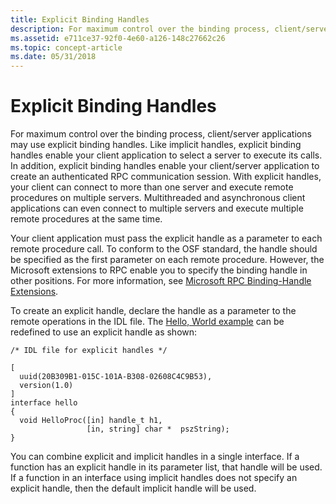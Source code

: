 ```yaml
---
title: Explicit Binding Handles
description: For maximum control over the binding process, client/server applications may use explicit binding handles.
ms.assetid: e711ce37-92f0-4e60-a126-148c27662c26
ms.topic: concept-article
ms.date: 05/31/2018
---
```


# Explicit Binding Handles

For maximum control over the binding process, client/server applications may use explicit binding handles. Like implicit handles, explicit binding handles enable your client application to select a server to execute its calls. In addition, explicit binding handles enable your client/server application to create an authenticated RPC communication session. With explicit handles, your client can connect to more than one server and execute remote procedures on multiple servers. Multithreaded and asynchronous client applications can even connect to multiple servers and execute multiple remote procedures at the same time.

Your client application must pass the explicit handle as a parameter to each remote procedure call. To conform to the OSF standard, the handle should be specified as the first parameter on each remote procedure. However, the Microsoft extensions to RPC enable you to specify the binding handle in other positions. For more information, see [Microsoft RPC Binding-Handle Extensions](microsoft-rpc-binding-handle-extensions.md).

To create an explicit handle, declare the handle as a parameter to the remote operations in the IDL file. The [Hello, World example](tutorial.md) can be redefined to use an explicit handle as shown:

``` syntax
/* IDL file for explicit handles */
 
[ 
  uuid(20B309B1-015C-101A-B308-02608C4C9B53),
  version(1.0) 
]
interface hello
{
  void HelloProc([in] handle_t h1,
                 [in, string] char *  pszString); 
}
```

You can combine explicit and implicit handles in a single interface. If a function has an explicit handle in its parameter list, that handle will be used. If a function in an interface using implicit handles does not specify an explicit handle, then the default implicit handle will be used.

 

 




